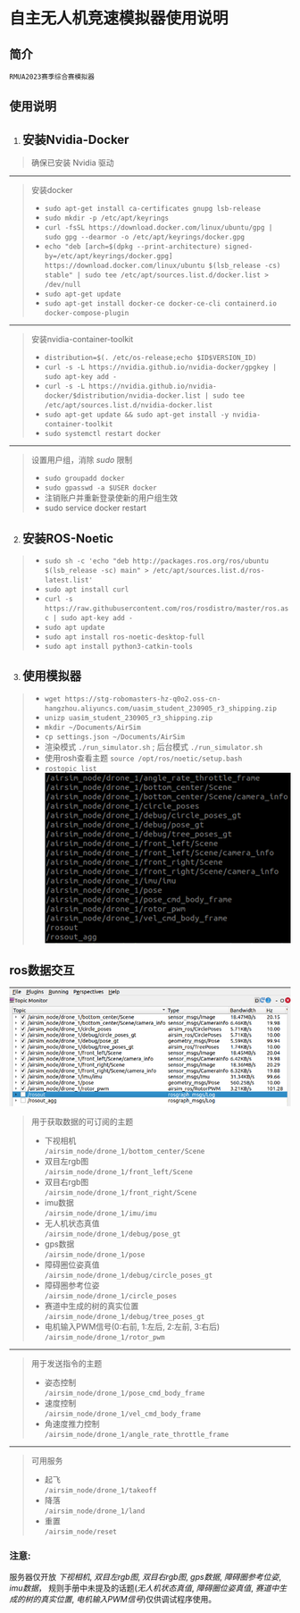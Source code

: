 # __自主无人机竞速模拟器使用说明__  
## 简介
    RMUA2023赛季综合赛模拟器
## 使用说明
1. ## 安装Nvidia-Docker  
>确保已安装 Nvidia 驱动  
----
>安装docker
>+ `sudo apt-get install ca-certificates gnupg lsb-release`
>+ `sudo mkdir -p /etc/apt/keyrings`
>+ `curl -fsSL https://download.docker.com/linux/ubuntu/gpg | sudo gpg --dearmor -o /etc/apt/keyrings/docker.gpg`
>+ `echo "deb [arch=$(dpkg --print-architecture) signed-by=/etc/apt/keyrings/docker.gpg] https://download.docker.com/linux/ubuntu $(lsb_release -cs) stable" | sudo tee /etc/apt/sources.list.d/docker.list > /dev/null`
>+ `sudo apt-get update`
>+ `sudo apt-get install docker-ce docker-ce-cli containerd.io docker-compose-plugin`
----
>安装nvidia-container-toolkit
>+ `distribution=$(. /etc/os-release;echo $ID$VERSION_ID)`
>+ `curl -s -L https://nvidia.github.io/nvidia-docker/gpgkey | sudo apt-key add -`
>+ `curl -s -L https://nvidia.github.io/nvidia-docker/$distribution/nvidia-docker.list | sudo tee /etc/apt/sources.list.d/nvidia-docker.list`
>+ `sudo apt-get update && sudo apt-get install -y nvidia-container-toolkit`
>+ `sudo systemctl restart docker`
---
>设置用户组，消除 *sudo* 限制  
>+ `sudo groupadd docker`  
>+ `sudo gpasswd -a $USER docker`  
>+ 注销账户并重新登录使新的用户组生效
>+ sudo service docker restart
2. ## 安装ROS-Noetic 
>+ `sudo sh -c 'echo "deb http://packages.ros.org/ros/ubuntu $(lsb_release -sc) main" > /etc/apt/sources.list.d/ros-latest.list'`   
>+ `sudo apt install curl `  
>+ `curl -s https://raw.githubusercontent.com/ros/rosdistro/master/ros.asc | sudo apt-key add -`   
>+ `sudo apt update`
>+ `sudo apt install ros-noetic-desktop-full`
>+ `sudo apt install python3-catkin-tools`

3. ## 使用模拟器
>+ `wget https://stg-robomasters-hz-q0o2.oss-cn-hangzhou.aliyuncs.com/uasim_student_230905_r3_shipping.zip`  
>+ `unizp uasim_student_230905_r3_shipping.zip`  
>+ `mkdir ~/Documents/AirSim`  
>+ `cp settings.json ~/Documents/AirSim`   
>+ 渲染模式  `./run_simulator.sh` ; 后台模式  `./run_simulator.sh`    
>+ 使用rosh查看主题 `source /opt/ros/noetic/setup.bash`    
>+ `rostopic list`    
![pic](./docs/topic.png)   

## ros数据交互
![pic](./docs/5.png)   
>用于获取数据的可订阅的主题  
>+ 下视相机   
`/airsim_node/drone_1/bottom_center/Scene`  
>+ 双目左rgb图  
`/airsim_node/drone_1/front_left/Scene`
>+ 双目右rgb图    
`/airsim_node/drone_1/front_right/Scene`
>+ imu数据  
`/airsim_node/drone_1/imu/imu`
>+ 无人机状态真值  
`/airsim_node/drone_1/debug/pose_gt`
>+ gps数据  
`/airsim_node/drone_1/pose`
>+ 障碍圈位姿真值  
`/airsim_node/drone_1/debug/circle_poses_gt`  
>+ 障碍圈参考位姿    
`/airsim_node/drone_1/circle_poses`  
>+ 赛道中生成的树的真实位置  
`/airsim_node/drone_1/debug/tree_poses_gt`
>+ 电机输入PWM信号(0:右前, 1:左后, 2:左前, 3:右后)  
`/airsim_node/drone_1/rotor_pwm`  
----
>用于发送指令的主题
>+ 姿态控制  
`/airsim_node/drone_1/pose_cmd_body_frame` 
>+ 速度控制   
`/airsim_node/drone_1/vel_cmd_body_frame`
>+ 角速度推力控制  
`/airsim_node/drone_1/angle_rate_throttle_frame`
----
>可用服务   
>+ 起飞   
`/airsim_node/drone_1/takeoff`   
>+ 降落   
`/airsim_node/drone_1/land`   
>+ 重置   
`/airsim_node/reset` 
### 注意:   
服务器仅开放 _下视相机_, _双目左rgb图_, _双目右rgb图_, _gps数据_, _障碍圈参考位姿_, _imu数据_， 规则手册中未提及的话题(_无人机状态真值_, _障碍圈位姿真值_, _赛道中生成的树的真实位置_, _电机输入PWM信号_)仅供调试程序使用。




